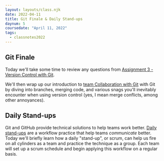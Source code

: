 ```yaml
---
layout: layouts/class.njk
date: 2022-04-11
title: Git Finale & Daily Stand-ups
daynum: 5
coursedate: "April 11, 2022"
tags:
  - classnotes2022
---
```



## Git Finale

Today we'll take some time to review any questions from [Assignment 3 - Version Control with Git](../../assignments/3/).

We'll then wrap up our introduction to [team Collaboration with Git](../../topics/team_collab_with_git/) with Git by diving into branches, merging code, and various snags you'll inevitably encounter when using version control (yes, I mean merge conflicts, among other annoyances).


## Daily Stand-ups

Git and GitHub provide technical solutions to help teams work better. [Daily stand-ups](../../topics/daily_standup/) are a workflow practice that help teams *communicate* better. Today we'll briefly learn how a daily "stand-up", or scrum, can help us fire on all cylinders as a team and practice the technique as a group.  Each team will set up a scrum schedule and begin applying this workflow on a regular basis.
